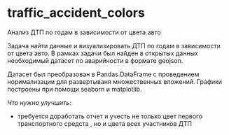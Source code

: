 # traffic_accident_colors
Анализ ДТП по годам в зависимости от цвета авто

Задача найти данные и визуализировать ДТП по годам в зависимости от цвета авто.
В рамках задачи был найден в открытых данных необходимый датасет по аварийности в формате geojson.

Датасет был преобразован в Pandas.DataFrame c проведением норимализации для развертываня множественных вложений. 
Графики построены при помощи seaborn и matplotlib.

*Что нужно улучшить:*
* требуется доработать отчет и учесть не только цвет первого транспортного средста , но и цвета всех участников ДТП
